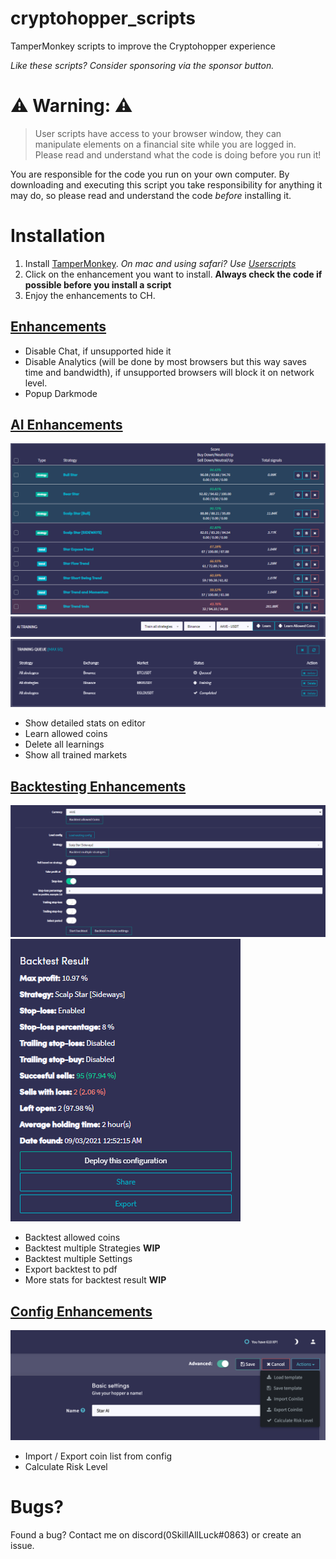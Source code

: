 cryptohopper_scripts
===

TamperMonkey scripts to improve the Cryptohopper experience

*Like these scripts? Consider sponsoring via the sponsor button.*

# ⚠️ Warning: ⚠️

> User scripts have access to your browser window, they can manipulate elements on a financial site while you are logged in. Please read and understand what the code is doing before you run it!

You are responsible for the code you run on your own computer. By downloading and executing this script you take responsibility for anything it may do, so please read and understand the code *before* installing it.

# Installation

1. Install [TamperMonkey](https://www.tampermonkey.net/). *On mac and using safari? Use [Userscripts](https://apps.apple.com/ch/app/userscripts/id1463298887?l=en)* 
2. Click on the enhancement you want to install. **Always check the code if possible before you install a script**
3. Enjoy the enhancements to CH.

## [Enhancements](https://raw.githubusercontent.com/0SkillAllLuck/cryptohopper_scripts/main/enhancements.user.js)

- Disable Chat, if unsupported hide it
- Disable Analytics (will be done by most browsers but this way saves time and bandwidth), if unsupported browsers will block it on network level.
- Popup Darkmode

## [AI Enhancements](https://raw.githubusercontent.com/0SkillAllLuck/cryptohopper_scripts/main/ai-enhancements.user.js)

![AI Stats](https://raw.githubusercontent.com/0SkillAllLuck/cryptohopper_scripts/main/images/ai-stats.png)
![AI Learn](https://raw.githubusercontent.com/0SkillAllLuck/cryptohopper_scripts/main/images/ai-learn.png)
![AI Delete](https://raw.githubusercontent.com/0SkillAllLuck/cryptohopper_scripts/main/images/ai-delete.png)

- Show detailed stats on editor
- Learn allowed coins
- Delete all learnings
- Show all trained markets

## [Backtesting Enhancements](https://raw.githubusercontent.com/0SkillAllLuck/cryptohopper_scripts/main/backtesting-enhancements.user.js)

![Backtest Settings](https://raw.githubusercontent.com/0SkillAllLuck/cryptohopper_scripts/main/images/backtest-settings.png)
![Backtest Results](https://raw.githubusercontent.com/0SkillAllLuck/cryptohopper_scripts/main/images/backtest-results.png)

- Backtest allowed coins
- Backtest multiple Strategies **WIP**
- Backtest multiple Settings
- Export backtest to pdf
- More stats for backtest result **WIP**

## [Config Enhancements](https://raw.githubusercontent.com/0SkillAllLuck/cryptohopper_scripts/main/config-enhancements.user.js)

![Config](https://raw.githubusercontent.com/0SkillAllLuck/cryptohopper_scripts/main/images/config.png)

- Import / Export coin list from config
- Calculate Risk Level

# Bugs?

Found a bug? Contact me on discord(0SkillAllLuck#0863) or create an issue.
